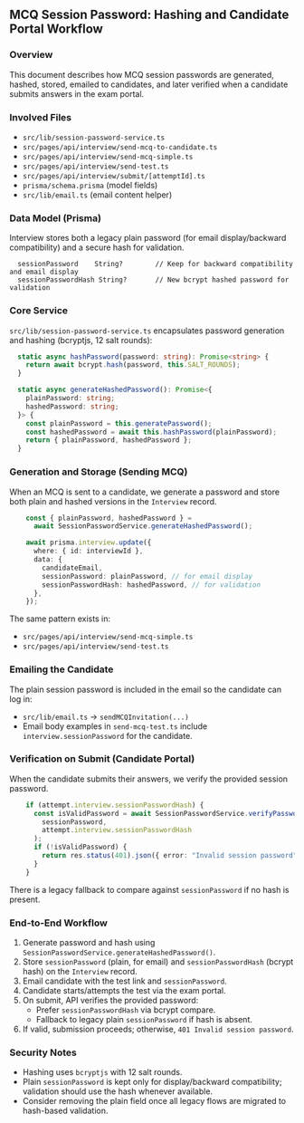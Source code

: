 ## MCQ Session Password: Hashing and Candidate Portal Workflow

### Overview

This document describes how MCQ session passwords are generated, hashed, stored, emailed to candidates, and later verified when a candidate submits answers in the exam portal.

### Involved Files

- `src/lib/session-password-service.ts`
- `src/pages/api/interview/send-mcq-to-candidate.ts`
- `src/pages/api/interview/send-mcq-simple.ts`
- `src/pages/api/interview/send-test.ts`
- `src/pages/api/interview/submit/[attemptId].ts`
- `prisma/schema.prisma` (model fields)
- `src/lib/email.ts` (email content helper)

### Data Model (Prisma)

Interview stores both a legacy plain password (for email display/backward compatibility) and a secure hash for validation.

```26:33:prisma/schema.prisma
  sessionPassword    String?        // Keep for backward compatibility and email display
  sessionPasswordHash String?       // New bcrypt hashed password for validation
```

### Core Service

`src/lib/session-password-service.ts` encapsulates password generation and hashing (bcryptjs, 12 salt rounds):

```28:35:src/lib/session-password-service.ts
  static async hashPassword(password: string): Promise<string> {
    return await bcrypt.hash(password, this.SALT_ROUNDS);
  }
```

```49:65:src/lib/session-password-service.ts
  static async generateHashedPassword(): Promise<{
    plainPassword: string;
    hashedPassword: string;
  }> {
    const plainPassword = this.generatePassword();
    const hashedPassword = await this.hashPassword(plainPassword);
    return { plainPassword, hashedPassword };
  }
```

### Generation and Storage (Sending MCQ)

When an MCQ is sent to a candidate, we generate a password and store both plain and hashed versions in the `Interview` record.

```235:246:src/pages/api/interview/send-mcq-to-candidate.ts
    const { plainPassword, hashedPassword } =
      await SessionPasswordService.generateHashedPassword();

    await prisma.interview.update({
      where: { id: interviewId },
      data: {
        candidateEmail,
        sessionPassword: plainPassword, // for email display
        sessionPasswordHash: hashedPassword, // for validation
      },
    });
```

The same pattern exists in:

- `src/pages/api/interview/send-mcq-simple.ts`
- `src/pages/api/interview/send-test.ts`

### Emailing the Candidate

The plain session password is included in the email so the candidate can log in:

- `src/lib/email.ts` → `sendMCQInvitation(...)`
- Email body examples in `send-mcq-test.ts` include `interview.sessionPassword` for the candidate.

### Verification on Submit (Candidate Portal)

When the candidate submits their answers, we verify the provided session password.

```67:76:src/pages/api/interview/submit/[attemptId].ts
    if (attempt.interview.sessionPasswordHash) {
      const isValidPassword = await SessionPasswordService.verifyPassword(
        sessionPassword,
        attempt.interview.sessionPasswordHash
      );
      if (!isValidPassword) {
        return res.status(401).json({ error: "Invalid session password" });
      }
    }
```

There is a legacy fallback to compare against `sessionPassword` if no hash is present.

### End-to-End Workflow

1. Generate password and hash using `SessionPasswordService.generateHashedPassword()`.
2. Store `sessionPassword` (plain, for email) and `sessionPasswordHash` (bcrypt hash) on the `Interview` record.
3. Email candidate with the test link and `sessionPassword`.
4. Candidate starts/attempts the test via the exam portal.
5. On submit, API verifies the provided password:
   - Prefer `sessionPasswordHash` via bcrypt compare.
   - Fallback to legacy plain `sessionPassword` if hash is absent.
6. If valid, submission proceeds; otherwise, `401 Invalid session password`.

### Security Notes

- Hashing uses `bcryptjs` with 12 salt rounds.
- Plain `sessionPassword` is kept only for display/backward compatibility; validation should use the hash whenever available.
- Consider removing the plain field once all legacy flows are migrated to hash-based validation.
